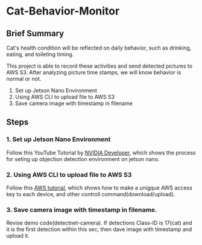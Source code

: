 # Cat-Behavior-Monitor
## Brief Summary
Cat's health condition will be reflected on daily behavior, such as drinking, eating, and toileting timing. 

This project is able to record these activities and send detected pictures to AWS S3. After analyzing picture time stamps, we will know behavior is normal or not.

1. Set up Jetson Nano Environment
2. Using AWS CLI to upload file to AWS S3
3. Save camera image with timestamp in filename

## Steps
### 1. Set up Jetson Nano Environment
Follow this YouTube Tutorial by [NVIDIA Developer](https://www.youtube.com/watch?v=bcM5AQSAzUY&feature=youtu.be), which shows the process for seting up objection detection environment on jetson nano.

### 2. Using AWS CLI to upload file to AWS S3
Follow this [AWS tutorial](https://aws.amazon.com/tw/getting-started/tutorials/backup-to-s3-cli/), which shows how to make a unigque AWS access key to each device, and other controll command(download/upload).

### 3. Save camera image with timestamp in filename.
Revise demo code(detectnet-camera). If detections Class-ID is 17(cat) and it is the first detection within this sec, then dave image with timestamp and upload it.
